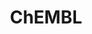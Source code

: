 ---
layout: default
bigquery: https://console.cloud.google.com/bigquery?p=patents-public-data&d=ebi_chembl&page=dataset
citation: '"The ChEMBL database in 2017." Anna Gaulton, Anne Hersey, Michał Nowotka,
  A Patrícia Bento, Jon Chambers, David Mendez, Prudence Mutowo, Francis Atkinson,
  Louisa J Bellis, Elena Cibrián-Uhalte, Mark Davies, Nathan Dedman, Anneli Karlsson,
  María Paula Magariños, John P Overington, George Papadatos, Ines Smit, Andrew R
  Leach Nucleic acids Research (2017) 45 (Database Issue), D945-D954'
contributors: European Bioinformatics Institute
cost: None
description: ChEMBL Data is a manually curated database of small molecules used in
  drug discovery, including information about existing patented drugs.
documentation: 'schema: https://www.ebi.ac.uk/chembl/db_schema


  '
last_edit: 04/11/2022, 07:24:19
location: https://console.cloud.google.com/marketplace/product/google_patents_public_datasets/chembl
maintained_by: EMBL-EBI, an outstation of European Molecular Biology Laboratory
related_publications: '

  ChEMBL: towards direct deposition of bioassay data.


  Mendez D, Gaulton A, Bento AP, Chambers J, De Veij M, Félix E, Magariños MP, Mosquera
  JF, Mutowo P, Nowotka M, Gordillo-Marañón M, Hunter F, Junco L, Mugumbate G, Rodriguez-Lopez
  M, Atkinson F, Bosc N, Radoux CJ, Segura-Cabrera A, Hersey A, Leach AR.


  — Nucleic Acids Res. 2019; 47(D1):D930-D940. doi: 10.1093/nar/gky1075

  '
schema_fields:
- l3
- ad_type
- max_phase_for_ind
- black_box_warning
- frac_code
- acd_most_bpka
- hba
- mecref_id
- db_source
- metref_id
- irac_class_id
- mutation
- cidx
- aspect
- usan_stem_id
- confidence
- protein_class_synonym
- mol_irac_id
- uberon_id
- parent_id
- published_type
- compsyn_id
- met_id
- cell_source_organism
- record_id
- ingredient
- upper_value
- substrate_record_id
- oc_id
- first_in_class
- ddd_admr
- compound_name
- hrac_code
- assay_param_id
- priority
- version
- l7
- num_alerts
- irac_code
- standard_inchi_key
- cell_description
- frac_class_id
- patent_no
- tid_fixed
- pref_name
- caloha_id
- bao_format
- first_page
- published_units
- warning_year
- description
- metabolite_record_id
- downgraded
- hba_lipinski
- previous_company
- bto_id
- cx_logd
- pchembl_value
- molregno
- indref_id
- usan_year
- cell_id
- annotation
- company
- accession
- compd_id
- molfile
- target_mapping
- db_version
- mol_frac_id
- updated_by
- cell_name
- who_name
- action_type
- cl_lincs_id
- mesh_id
- set_name
- text_value
- usan_stem_definition
- first_approval
- status
- usan_stem
- variant_id
- active_molregno
- assay_class_id
- level1_description
- trade_name
- domain_name
- ro3_pass
- molecule_type
- helm_notation
- tax_id
- standard_type
- patent_id
- molsyn_id
- atc_code
- cell_source_tissue
- class_level
- mc_target_accession
- dosed_ingredient
- domain_id
- assay_tax_id
- cx_most_apka
- rtb
- assay_category
- result_flag
- warning_class
- component_synonym
- product_id
- ddd_value
- lle
- withdrawn_class
- component_id
- mesh_heading
- alert_id
- prediction_method
- targcomp_id
- chembl_id
- met_conversion
- src_short_name
- sequence
- l1
- targrel_id
- assay_test_type
- chebi_par_id
- name
- site_residues
- cx_most_bpka
- patent_use_code
- synonyms
- assay_type
- relation
- ddd_units
- assay_tissue
- l5
- standard_units
- protein_class_id
- predbind_id
- natural_product
- mw_monoisotopic
- parent_molregno
- assay_desc
- bei
- cpd_str_alert_id
- mc_target_name
- doc_id
- issue
- confidence_score
- biocomp_id
- units
- aromatic_rings
- alert_name
- withdrawn_reason
- ap_id
- pathway_id
- enzyme_tid
- entity_type
- activity_id
- indication_class
- assay_organism
- creation_date
- assay_subcellular_fraction
- l8
- disease_efficacy
- domain_description
- level3
- country
- formulation_id
- num_lipinski_ro5_violations
- max_phase
- therapeutic_flag
- delist_flag
- comp_class_id
- polymer_flag
- full_molformula
- curated_by
- normal_range_max
- src_assay_id
- warnref_id
- standard_value
- src_compound_id
- co_stem_id
- ddd_comment
- warning_type
- mec_id
- sei
- standard_flag
- stat
- rgid
- activity_comment
- tissue_id
- innovator_company
- alogp
- source_domain_id
- parent_go_id
- mol_hrac_id
- smarts
- alert_set_id
- structure_type
- l4
- withdrawn_country
- cellosaurus_id
- drugind_id
- level3_description
- patent_expire_date
- year
- level2_description
- source
- molecular_mechanism
- relationship
- mechanism_of_action
- pathway_key
- cell_source_tax_id
- prodrug
- standard_text_value
- mol_atc_id
- drug_product_flag
- standard_inchi
- standard_relation
- normal_range_min
- active_ingredient
- dosage_form
- volume
- published_value
- potential_duplicate
- efo_id
- end_position
- acd_logd
- site_id
- uo_units
- qudt_units
- last_page
- topical
- updated_on
- organism
- definition
- level1
- title
- parenteral
- drug_substance_flag
- doc_type
- res_stem_id
- published_relation
- parameter_type
- psa
- homologue
- approval_date
- stem_class
- domain_type
- warning_id
- withdrawn_flag
- syn_type
- num_ro5_violations
- ref_url
- prod_pat_id
- doi
- assay_source
- protclasssyn_id
- comments
- idx
- src_description
- who_extra
- bao_id
- mc_organism
- curation_comment
- le
- value
- last_active
- withdrawn_year
- sequence_md5sum
- authors
- isoform
- related_tid
- clo_id
- cx_logp
- full_mwt
- l2
- assay_strain
- hbd
- target_type
- ref_id
- efo_term
- compound_key
- pubmed_id
- relationship_type
- level4
- class_type
- journal
- toid
- src_id
- comp_go_id
- assay_id
- acd_most_apka
- data_validity_comment
- hbd_lipinski
- job_id
- tid
- tbl
- level4_description
- protein_class_desc
- actsm_id
- ridx
- entity_id
- parameter_value
- hrac_class_id
- go_id
- applicant_full_name
- chirality
- publication_number
- assay_cell_type
- ddd_id
- level2
- sitecomp_id
- abstract
- molecular_species
- oral
- as_id
- std_act_id
- bao_endpoint
- level5
- direct_interaction
- site_name
- subgroup
- type
- strength
- mc_tax_id
- major_class
- submission_date
- activity_count
- warning_description
- smid
- short_name
- enzyme_name
- start_position
- canonical_smiles
- log_id
- nda_type
- inorganic_flag
- mw_freebase
- aidx
- availability_type
- route
- stem
- label
- orig_description
- component_type
- drug_record_id
- qed_weighted
- mechanism_comment
- path
- binding_site_comment
- usan_substem
- heavy_atoms
- ref_type
- met_comment
- selectivity_comment
- relationship_desc
- species_group_flag
- acd_logp
- target_desc
- mc_target_type
- ass_cls_map_id
- cell_ontology_id
- standard_upper_value
- l6
- parent_type
- research_stem
- warning_country
shortname: chembl
tags:
- biotechnology
- health
- chemical
- bioinformatics
- medical
terms_of_use: CC BY-SA 3.0
title: ChEMBL
uuid: e232a192-965c-4ec9-904c-155b6dfe56c5
---